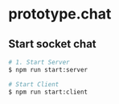 # prototype.chat

## Start socket chat
```bash
# 1. Start Server
$ npm run start:server

# Start Client
$ npm run start:client
```